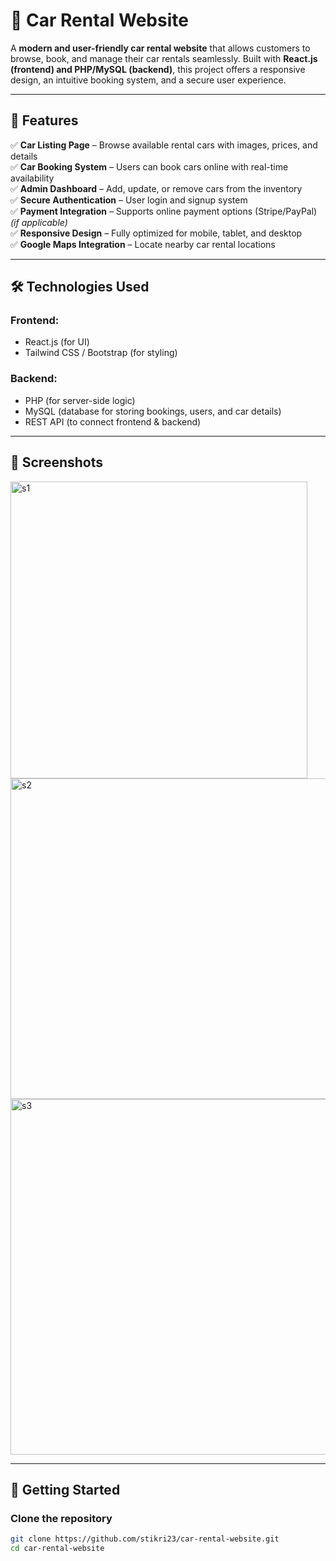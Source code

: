 # 🚗 Car Rental Website  

A **modern and user-friendly car rental website** that allows customers to browse, book, and manage their car rentals seamlessly. Built with **React.js (frontend) and PHP/MySQL (backend)**, this project offers a responsive design, an intuitive booking system, and a secure user experience.  

---

## 🌟 Features  
✅ **Car Listing Page** – Browse available rental cars with images, prices, and details  
✅ **Car Booking System** – Users can book cars online with real-time availability  
✅ **Admin Dashboard** – Add, update, or remove cars from the inventory  
✅ **Secure Authentication** – User login and signup system  
✅ **Payment Integration** – Supports online payment options (Stripe/PayPal) *(if applicable)*  
✅ **Responsive Design** – Fully optimized for mobile, tablet, and desktop  
✅ **Google Maps Integration** – Locate nearby car rental locations  

---

## 🛠️ Technologies Used  
### **Frontend:**  
- React.js (for UI)  
- Tailwind CSS / Bootstrap (for styling)  

### **Backend:**  
- PHP (for server-side logic)  
- MySQL (database for storing bookings, users, and car details)  
- REST API (to connect frontend & backend)  

---

## 📸 Screenshots 
<img width="475" alt="s1" src="https://github.com/user-attachments/assets/e0c36b86-9ec4-4fa4-8902-f375ee43ebc2" />
<img width="513" alt="s2" src="https://github.com/user-attachments/assets/817f926d-8730-48f2-89f2-e576ef7c47db" />
<img width="569" alt="s3" src="https://github.com/user-attachments/assets/aefab8f9-2e68-4209-8f6a-385f61c86974" />

---

## 🚀 Getting Started  
### **Clone the repository**  
```sh
git clone https://github.com/stikri23/car-rental-website.git
cd car-rental-website
